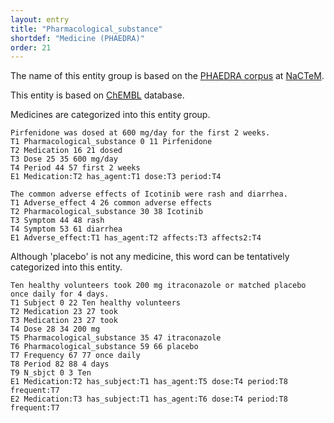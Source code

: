 ```yaml
---
layout: entry
title: "Pharmacological_substance"
shortdef: "Medicine (PHAEDRA)"
order: 21
---
```


The name of this entity group is based on the <a href="http://www.nactem.ac.uk/PHAEDRA/">PHAEDRA corpus</a> at <a href="http://www.nactem.ac.uk/">NaCTeM</a>.

This entity is based on <a href="https://www.ebi.ac.uk/chembl/">ChEMBL</a> database.

Medicines are categorized into this entity group.

~~~ ann
Pirfenidone was dosed at 600 mg/day for the first 2 weeks.
T1 Pharmacological_substance 0 11 Pirfenidone
T2 Medication 16 21 dosed
T3 Dose 25 35 600 mg/day
T4 Period 44 57 first 2 weeks
E1 Medication:T2 has_agent:T1 dose:T3 period:T4
~~~

~~~ ann
The common adverse effects of Icotinib were rash and diarrhea.
T1 Adverse_effect 4 26 common adverse effects
T2 Pharmacological_substance 30 38 Icotinib
T3 Symptom 44 48 rash
T4 Symptom 53 61 diarrhea
E1 Adverse_effect:T1 has_agent:T2 affects:T3 affects2:T4
~~~

Although 'placebo' is not any medicine, this word can be tentatively categorized into this entity.

~~~ ann
Ten healthy volunteers took 200 mg itraconazole or matched placebo once daily for 4 days.
T1 Subject 0 22 Ten healthy volunteers
T2 Medication 23 27 took
T3 Medication 23 27 took
T4 Dose 28 34 200 mg
T5 Pharmacological_substance 35 47 itraconazole
T6 Pharmacological_substance 59 66 placebo
T7 Frequency 67 77 once daily
T8 Period 82 88 4 days
T9 N_sbjct 0 3 Ten
E1 Medication:T2 has_subject:T1 has_agent:T5 dose:T4 period:T8 frequent:T7
E2 Medication:T3 has_subject:T1 has_agent:T6 dose:T4 period:T8 frequent:T7
~~~
<!-- details -->
